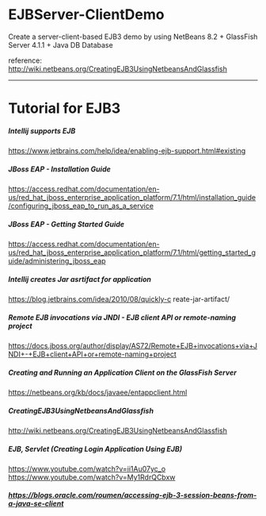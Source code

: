 # EJBServer-ClientDemo

Create a server-client-based EJB3 demo by using NetBeans 8.2 + GlassFish Server 4.1.1 + Java DB Database

reference: http://wiki.netbeans.org/CreatingEJB3UsingNetbeansAndGlassfish

-----------------------------------------------------------------
# Tutorial for EJB3
##### Intellij supports EJB
https://www.jetbrains.com/help/idea/enabling-ejb-support.html#existing

##### JBoss EAP - Installation Guide
https://access.redhat.com/documentation/en-us/red_hat_jboss_enterprise_application_platform/7.1/html/installation_guide/configuring_jboss_eap_to_run_as_a_service

##### JBoss EAP - Getting Started Guide
https://access.redhat.com/documentation/en-us/red_hat_jboss_enterprise_application_platform/7.1/html/getting_started_guide/administering_jboss_eap

##### Intellij creates Jar asrtifact for application
https://blog.jetbrains.com/idea/2010/08/quickly-c  reate-jar-artifact/

##### Remote EJB invocations via JNDI - EJB client API or remote-naming project
https://docs.jboss.org/author/display/AS72/Remote+EJB+invocations+via+JNDI+-+EJB+client+API+or+remote-naming+project

##### Creating and Running an Application Client on the GlassFish Server
https://netbeans.org/kb/docs/javaee/entappclient.html

##### CreatingEJB3UsingNetbeansAndGlassfish
http://wiki.netbeans.org/CreatingEJB3UsingNetbeansAndGlassfish

##### EJB, Servlet (Creating Login Application Using EJB)
https://www.youtube.com/watch?v=ii1Au07yc_o
https://www.youtube.com/watch?v=My1RdrQCbxw

##### https://blogs.oracle.com/roumen/accessing-ejb-3-session-beans-from-a-java-se-client
